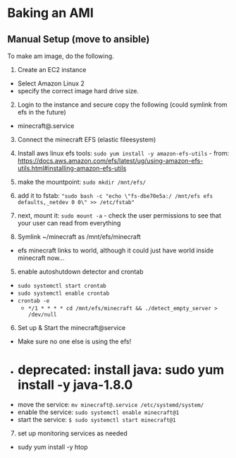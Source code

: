 # Baking an AMI


## Manual Setup (move to ansible)



To make am image, do the following.

1. Create an EC2 instance
  - Select Amazon Linux 2
  - specify the correct image hard drive size.

2. Login to the instance and secure copy the following (could symlink from efs in the future)
  - minecraft@.service

3. Connect the minecraft EFS (elastic fileesystem)
  1. Install aws linux efs tools: `sudo yum install -y amazon-efs-utils`
    - from: https://docs.aws.amazon.com/efs/latest/ug/using-amazon-efs-utils.html#installing-amazon-efs-utils
  2. make the mountpoint: `sudo mkdir /mnt/efs/`
  2. add it to fstab: `"sudo bash -c "echo \"fs-dbe70e5a:/ /mnt/efs efs defaults,_netdev 0 0\" >> /etc/fstab"`
  3. next, mount it: `sudo mount -a`
    - check the user permissions to see that your user can read from everything

4. Symlink ~/minecraft as /mnt/efs/minecraft
  - efs minecraft links to world, although it could just have world inside minecraft now...

5. enable autoshutdown detector and crontab
  - `sudo systemctl start crontab`
  - `sudo systemctl enable crontab`
  - `crontab -e`
    - `*/1 * * * * cd /mnt/efs/minecraft && ./detect_empty_server > /dev/null`

6. Set up & Start the minecraft@service
  - Make sure no one else is using the efs!
  - # deprecated: install java: sudo yum install -y java-1.8.0
  - move the service: `mv minecraft@.service /etc/systemd/system/`
  - enable the service: `sudo systemctl enable minecraft@1`
  - start the service: `$ sudo systemctl start minecraft@1`

7. set up monitoring services as needed
  - sudy yum install -y htop
